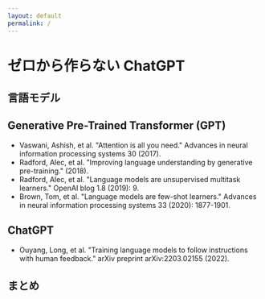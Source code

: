 ```yaml
---
layout: default
permalink: /
---
```

# ゼロから作らない ChatGPT

## 言語モデル

## Generative Pre-Trained Transformer (GPT)

- Vaswani, Ashish, et al. "Attention is all you need." Advances in neural information processing systems 30 (2017).
- Radford, Alec, et al. "Improving language understanding by generative pre-training." (2018).
- Radford, Alec, et al. "Language models are unsupervised multitask learners." OpenAI blog 1.8 (2019): 9.
- Brown, Tom, et al. "Language models are few-shot learners." Advances in neural information processing systems 33 (2020): 1877-1901.

## ChatGPT

- Ouyang, Long, et al. "Training language models to follow instructions with human feedback." arXiv preprint arXiv:2203.02155 (2022).

## まとめ

